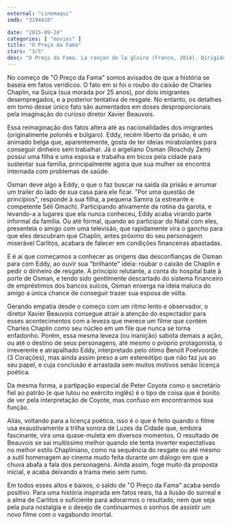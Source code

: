 ```yaml
---
external: "cinemaqui"
imdb: "3194410"

date: "2015-09-24"
categories: [ "movies" ]
title: "O Preço da Fama"
stars: "3/5"
desc: "O Preço da Fama. La rançon de la gloire (France, 2014). Dirigido por Xavier Beauvois. Escrito por Xavier Beauvois, Etienne Comar, Marie-Julie Maille. Com Benoît Poelvoorde, Roschdy Zem, Séli Gmach, Chiara Mastroianni, Nadine Labaki, Peter Coyote, Xavier Maly, Arthur Beauvois, Jean-Daniel Bigler. Crítica escrita para o site CinemAqui."
---
```

No começo de "O Preço da Fama" somos avisados de que a história se baseia em fatos verídicos. O fato em si foi o roubo do caixão de Charles Chaplin, na Suíça (sua morada por 25 anos), por dois imigrantes desempregados, e a posterior tentativa de resgate. No entanto, os detalhes em torno desse único fato são aumentados em doses desproporcionais pela imaginação do curioso diretor Xavier Beauvois.

Essa reimaginação dos fatos altera até as nacionalidades dos imigrantes (originalmente polonês e búlgaro). Eddy, recém liberto da prisão, é um animado belga que, aparentemente, gosta de ter ideias mirabolantes para conseguir dinheiro sem trabalhar. Já o argeliano Osman (Roschdy Zem) possui uma filha e uma esposa e trabalha em bicos pela cidade para sustentar sua família, principalmente agora que sua mulher se encontra internada com problemas de saúde.

Osman deve algo a Eddy, o que o faz buscar na saída da prisão e arrumar um trailer do lado de sua casa para ele ficar. "Por uma questão de princípios", responde à sua filha, a pequena Samira (a estreante e competente Séli Gmach). Participando ativamente da rotina da garota, e levando-a a lugares que ela nunca conheceu, Eddy acaba virando parte informal da família. Ou até formal, quando ao participar do Natal com eles, presenteia o amigo com uma televisão, que rapidamente vira o gancho para que eles descubram que Chaplin, antes próximo do seu personagem miserável Carlitos, acabara de falecer em condições financeiras abastadas.

E é aí que começamos a conhecer as origens das desconfianças de Osman para com Eddy, ao ouvir sua "brilhante" ideia: roubar o caixão de Chaplin e pedir o dinheiro de resgate. A princípio relutante, a conta do hospital bate à porte de Osman, e tendo sido gentilmente descartado do sistema financeiro de empréstimos dos bancos suícos, Osman enxerga na ideia maluca do amigo a única chance de conseguir trazer sua esposa de volta.

Gerando empatia desde o começo com um ritmo lento e observador, o diretor Xavier Beauvois consegue atrair a atenção do espectador para esses acontecimentos com a leveza que merece um filme que contém Charles Chaplin como seu núcleo em um file que nunca se torna enfadonho. Porém, essa mesma leveza (ou inanição) sabota demais a ação, ou até o destino de seus personagens, até mesmo o próprio protagonista, o irreverente e atrapalhado Eddy, interpretado pelo ótimo Benoît Poelvoorde (3 Corações), mas ainda assim preso a um estereótipo que não faz jus ao seu papel, e cuja conclusão é arrastada sem muitos motivos senão licença poética.

Da mesma forma, a partipação especial de Peter Coyote como o secretário fiel ao patrão (e que lutou no exército inglês) é o tipo de coisa que é bonito de ver pela interpretação de Coyote, mas confuso em encontrarmos sua função.

Aliás, voltando para a licença poética, isso é o que é feito quando o filme usa exaustivamente a trilha sonora de Luzes da Cidade que, embora fascinante, vira uma quase-muleta em diversos momentos. O resultado de Beauvois se sai muitíssimo melhor quando ele tenta inverter expectativas no melhor estilo Chapliniano, como na sequência do resgate ou até mesmo a sutil homenagem ao cinema mudo feita durante um diálogo em que a chuva abafa a fala dos personagens. Ainda assim, foge muito da proposta inicial, e acaba deixando a trama meio sem rumo.

Em todos esses altos e baixos, o saldo de "O Preço da Fama" acaba sendo positivo. Para uma história inspirada em fatos reais, há a ilusão do surreal e a alma de Carlitos o suficiente para adorarmos o resultado, nem que seja pela pura nostalgia e o desejo de continuarmos o sonhos de assistir um novo filme com o vagabundo imortal.
